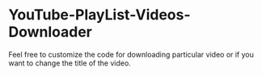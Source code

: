 # YouTube-PlayList-Videos-Downloader

Feel free to customize the code for downloading particular video or if you want to change the title of the video.
